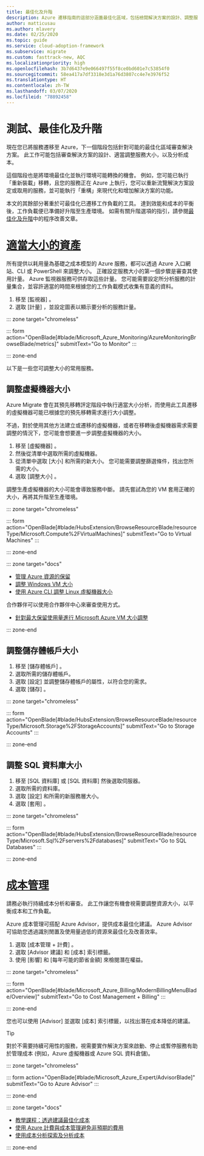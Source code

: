 ```yaml
---
title: 最佳化及升階
description: Azure 遷移指南的這部分涵蓋最佳化區域，包括檢閱解決方案的設計、調整服務的大小，以及分析成本。
author: matticusau
ms.author: mlavery
ms.date: 02/25/2020
ms.topic: guide
ms.service: cloud-adoption-framework
ms.subservice: migrate
ms.custom: fasttrack-new, AQC
ms.localizationpriority: high
ms.openlocfilehash: 3b7d6437e9e066497f55f8ce0bd601e7c53854f0
ms.sourcegitcommit: 58ea417a7df3318e3d1a76d3807cc4e7e3976f52
ms.translationtype: HT
ms.contentlocale: zh-TW
ms.lasthandoff: 03/07/2020
ms.locfileid: "78892458"
---
```

<!-- cSpell:ignore Fservers Fdatabases -->

<!-- markdownlint-disable MD025 DOCSMD001 -->

# <a name="test-optimize-and-promote"></a>測試、最佳化及升階

現在您已將服務遷移至 Azure，下一個階段包括針對可能的最佳化區域審查解決方案。 此工作可能包括審查解決方案的設計、適當調整服務大小，以及分析成本。

這個階段也是將環境最佳化並執行環境可能轉換的機會。 例如，您可能已執行「重新裝載」移轉，且您的服務正在 Azure 上執行，您可以重新流覽解決方案設定或取用的服務，並可能執行「重構」來現代化和增加解決方案的功能。

本文的其餘部分著重於可最佳化已遷移工作負載的工具。 達到效能和成本的平衡後，工作負載便已準備好升階至生產環境。 如需有關升階選項的指引，請參閱[最佳化及升階](../migration-considerations/optimize/index.md)中的程序改善文章。

# <a name="right-size-assets"></a>[適當大小的資產](#tab/optimize)

所有提供以耗用量為基礎之成本模型的 Azure 服務，都可以透過 Azure 入口網站、CLI 或 PowerShell 來調整大小。 正確設定服務大小的第一個步驟是審查其使用計量。 Azure 監視器服務可供存取這些計量。 您可能需要設定所分析服務的計量集合，並容許適當的時間來根據您的工作負載模式收集有意義的資料。

1. 移至 [監視器]  。
1. 選取 [計量]  ，並設定圖表以顯示要分析的服務計量。

::: zone target="chromeless"

::: form action="OpenBlade[#blade/Microsoft_Azure_Monitoring/AzureMonitoringBrowseBlade/metrics]" submitText="Go to Monitor" :::

::: zone-end

以下是一些您可調整大小的常用服務。

## <a name="resize-a-virtual-machine"></a>調整虛擬機器大小

Azure Migrate 會在其預先移轉評定階段中執行適當大小分析，而使用此工具遷移的虛擬機器可能已根據您的預先移轉需求進行大小調整。

不過，對於使用其他方法建立或遷移的虛擬機器，或者在移轉後虛擬機器需求需要調整的情況下，您可能會想要進一步調整虛擬機器的大小。

1. 移至 [虛擬機器]  。
1. 然後從清單中選取所需的虛擬機器。
1. 從清單中選取 [大小]  和所需的新大小。 您可能需要調整篩選條件，找出您所需的大小。
1. 選取 [調整大小]  。

調整生產虛擬機器的大小可能會導致服務中斷。 請先嘗試為您的 VM 套用正確的大小，再將其升階至生產環境。

::: zone target="chromeless"

::: form action="OpenBlade[#blade/HubsExtension/BrowseResourceBlade/resourceType/Microsoft.Compute%2FVirtualMachines]" submitText="Go to Virtual Machines" :::

::: zone-end

::: zone target="docs"

- [管理 Azure 資源的保留](https://docs.microsoft.com/azure/billing/billing-manage-reserved-vm-instance)
- [調整 Windows VM 大小](https://docs.microsoft.com/azure/virtual-machines/windows/resize-vm)
- [使用 Azure CLI 調整 Linux 虛擬機器大小](https://docs.microsoft.com/azure/virtual-machines/linux/change-vm-size)

合作夥伴可以使用合作夥伴中心來審查使用方式。

- [針對最大保留使用量進行 Microsoft Azure VM 大小調整](https://docs.microsoft.com/partner-center/azure-usage)

::: zone-end

## <a name="resize-a-storage-account"></a>調整儲存體帳戶大小

1. 移至 [儲存體帳戶]  。
1. 選取所需的儲存體帳戶。
1. 選取 [設定]  並調整儲存體帳戶的屬性，以符合您的需求。
1. 選取 [儲存]  。

::: zone target="chromeless"

::: form action="OpenBlade[#blade/HubsExtension/BrowseResourceBlade/resourceType/Microsoft.Storage%2FStorageAccounts]" submitText="Go to Storage Accounts" :::

::: zone-end

## <a name="resize-a-sql-database"></a>調整 SQL 資料庫大小

1. 移至 [SQL 資料庫]  或 [SQL 資料庫]  然後選取伺服器。
1. 選取所需的資料庫。
1. 選取 [設定]  和所需的新服務層大小。
1. 選取 [套用]  。

::: zone target="chromeless"

::: form action="OpenBlade[#blade/HubsExtension/BrowseResourceBlade/resourceType/Microsoft.Sql%2Fservers%2Fdatabases]" submitText="Go to SQL Databases" :::

::: zone-end

# <a name="cost-management"></a>[成本管理](#tab/ManageCost)

請務必執行持續成本分析和審查。 此工作讓您有機會視需要調整資源大小，以平衡成本和工作負載。

Azure 成本管理可搭配 Azure Advisor，提供成本最佳化建議。 Azure Advisor 可協助您透過識別閒置及使用量過低的資源來最佳化及改善效率。

1. 選取 [成本管理 + 計費]  。
1. 選取 [Advisor 建議]  和 [成本]  索引標籤。
1. 使用 [影響]  和 [每年可能的節省金額]  來檢閱潛在權益。

::: zone target="chromeless"

::: form action="OpenBlade[#blade/Microsoft_Azure_Billing/ModernBillingMenuBlade/Overview]" submitText="Go to Cost Management + Billing" :::

::: zone-end

您也可以使用 [Advisor]  並選取 [成本]  索引標籤，以找出潛在成本降低的建議。

> [!TIP]
> 對於不需要持續可用性的服務，視需要實作解決方案來啟動、停止或暫停服務有助於管理成本 (例如，Azure 虛擬機器或 Azure SQL 資料倉儲)。
>

::: zone target="chromeless"

::: form action="OpenBlade[#blade/Microsoft_Azure_Expert/AdvisorBlade]" submitText="Go to Azure Advisor" :::

::: zone-end

::: zone target="docs"

- [教學課程：透過建議最佳化成本](https://docs.microsoft.com/azure/cost-management-billing/costs/tutorial-acm-opt-recommendations)
- [使用 Azure 計費與成本管理避免非預期的費用](https://docs.microsoft.com/azure/billing/billing-getting-started)
- [使用成本分析探索及分析成本](https://docs.microsoft.com/azure/cost-management/quick-acm-cost-analysis)

::: zone-end
